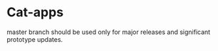 Cat-apps
========

master branch should be used only for major releases and significant prototype updates.